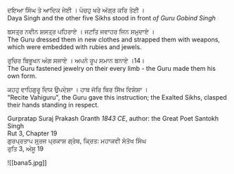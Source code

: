 ਦਇਆ ਸਿੰਘ ਤੇ ਆਦਿਕ ਜੇਈ । ਪੰਚਹੁ ਖਰੇ ਅੱਗ੍ਰ ਕਰਿ ਤੇਈ ।  
Daya Singh and the other five Sikhs stood in front *of Guru Gobind Singh*  
  
ਬਸਤ੍ਰ ਨਵੀਨ ਸ਼ਸਤ੍ਰ ਪਹਿਰਾਏ । ਜਟਤਿ ਜਵਾਹਰ ਜਿਨ ਸਮੁਦਾਏ ।  
The Guru dressed them in new clothes and strapped them with weapons, which were embedded with rubies and jewels.  
  
ਰੁਚਿਰ ਬਿਭੂਖਨ ਅੰਗ ਸਜਾਏ । ਅਪਨੇ ਰੂਪ ਸਮਾਨ ਬਨਾਏ ।14।  
The Guru fastened jewelry on their every limb - the Guru made them his own form.  
  
ਕਹਹੁ ਵਾਹਿਗੁਰੂ ਦਿਯ ਉਪਦੇਸ਼ਾ । ਹਾਥ ਜੋਰਿ ਥਿਰ ਸਿੱਖ ਵਿਸ਼ੇਸ਼ਾ ।  
"Recite Vahiguru", the Guru gave this instruction; the Exalted Sikhs, clasped their hands standing in respect.  
  
Gurpratap Suraj Prakash Granth *1843 CE*, author: the Great Poet Santokh Singh  
Rut 3, Chapter 19  
ਗੁਰਪ੍ਰਤਾਪ ਸੁ੍ਰਜ ਪ੍ਰਕਾਸ਼ ਗ੍ਰੰਥ, ਕ੍ਰਿਤ: ਮਹਾਕਵੀ ਸੰਤੋਖ ਸਿੰਘ  
ਰੁਤਿ 3, ਅੰਸੂ 19

![[bana5.jpg]]